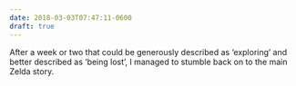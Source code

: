 ```yaml
---
date: 2018-03-03T07:47:11-0600
draft: true
---
```




After a week or two that could be generously described as ‘exploring’ and better described as ‘being lost’, I managed to stumble back on to the main Zelda story.



